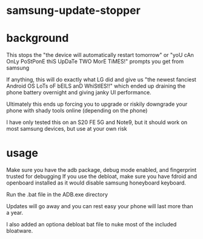 # samsung-update-stopper


# background

This stops the "the device will automatically restart tomorrow" or "yoU cAn OnLy PoStPonE thiS UpDaTe TWO MorE TiMES!" prompts you get from samsung

If anything, this will do exactly what LG did and give us "the newest fanciest Android OS LoTs oF bElLS anD WhiStlES!!" which ended up draining the phone battery overnight and giving janky UI performance.

Ultimately this ends up forcing you to upgrade or riskily downgrade your phone with shady tools online (depending on the phone)

I have only tested this on an S20 FE 5G and Note9, but it should work on most samsung devices, but use at your own risk

# usage

Make sure you have the adb package, debug mode enabled, and fingerprint trusted for debugging
If you use the debloat, make sure you have fdroid and openboard installed as it would disable samsung honeyboard keyboard. 

Run the .bat file in the ADB.exe directory

Updates will go away and you can rest easy your phone will last more than a year.

I also added an optiona debloat bat file to nuke most of the included bloatware.
